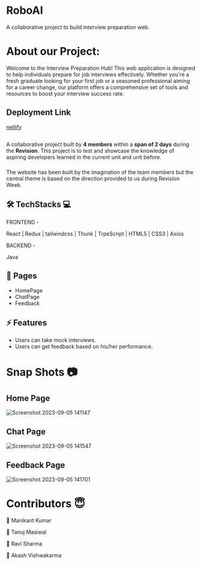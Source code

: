 # RoboAI
A collaborative project to build interview preparation web.

# About our Project:

Welcome to the Interview Preparation Hub! This web application is designed to help individuals prepare for job interviews effectively. Whether you're a fresh graduate looking for your first job or a seasoned professional aiming for a career change, our platform offers a comprehensive set of tools and resources to boost your interview success rate.

## Deployment Link

[netlify](https://roboai.netlify.app/)

##

A collaborative project built by **4 members** within a **span of 2 days** during the **Revision**. This project is to test and showcase the knowledge of aspiring developers learned in the current unit and unit before.

###

The website has been built by the imagination of the team members but the central theme is based on the direction provided to us during Revision Week.



## 🛠 TechStacks 💻

FRONTEND -

React | Redux | tailwindcss | Thunk | TrpeScript | HTML5 | CSS3 | Axios

BACKEND -

Java  

## 📄 Pages

- HomePage
- ChatPage
- Feedback

## ⚡ Features

- Users can take mock interviews.
- Users can get feedback based on his/her performance.


# Snap Shots 📷
## Home Page
![Screenshot 2023-09-05 141147](https://github.com/Manikantkr-1004/RoboAI/assets/123891999/8a48d0c1-96cc-4f63-831e-97b0ec88a960)


## Chat Page
![Screenshot 2023-09-05 141547](https://github.com/Manikantkr-1004/RoboAI/assets/123891999/52442d37-4a94-4b15-8f6e-29d3b479d255)

## Feedback Page 
![Screenshot 2023-09-05 141701](https://github.com/Manikantkr-1004/RoboAI/assets/123891999/34bcc774-9fec-4b8e-b30b-c2ea5a8fa3b1)



# Contributors 😇

👤 Manikant Kumar

👤 Tanuj Masiwal

👤 Ravi Sharma

👤 Akash Vishwakarma

